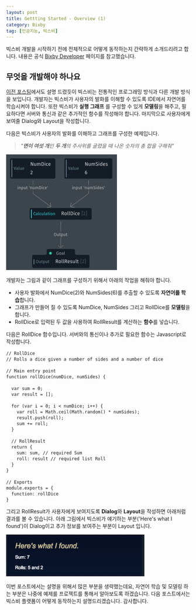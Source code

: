 ```yaml
---
layout: post
title: Gettting Started - Overview (1)
category: Bixby
tag: [인공지능, 빅스비]
---
```


빅스비 개발을 시작하기 전에 전체적으로 어떻게 동작하는지 간략하게 소개드리려고 합니다. 내용은 공식 [Bixby Developer](https://bixbydevelopers.com/dev/docs/get-started/overview) 페이지를 참고했습니다.


## 무엇을 개발해야 하나요

[이전 포스팅](/bixby/2018/12/13/intro/)에서도 설명 드렸듯이 빅스비는 전통적인 프로그래밍 방식과 다른 개발 방식을 보입니다. 개발자는 빅스비가 사용자의 발화를 이해할 수 있도록 IDE에서 자연어를 학습시켜야 합니다. 또한 빅스비가 **실행 그래프** 를 구성할 수 있게 **모델링**을 해주고, 필요하다면 서버와 통신과 같은 추가적인 함수를 작성해야 합니다. 마지막으로 사용자에게 보여줄 Dialog와 Layout을 작성합니다.

다음은 빅스비가 사용자의 발화를 이해하고 그래프를 구성한 예제입니다.

>*"**면이 여섯 개**인 **두 개**의 주사위를 굴렸을 때 나온 숫자의 총 합을 구해줘"*

![image](/assets/2018-12-16-overview_1/1st-execution-graph-11771877356118750247.png)


개발자는 그림과 같이 그래프를 구성하기 위해서 아래의 작업을 해줘야 합니다.

* 사용자 발화에서 NumDice(2)와 NumSides(6)를 추출할 수 있도록 **자연어를 학습**합니다.
* 그래프가 만들어 질 수 있도록 NumDice, NumSides 그리고 RollDice를 **모델링**을 합니다.
* RollDice로 입력된 두 값을 사용하여 RollResult를 계산하는 **함수**를 넣습니다.

<!-- 
**모델링(Modeling)**은 **Concept**과 **Action**을 정의하는 작업이라고 생각하시면 됩니다. 우리가 보고 있는 예제에서는 NumDice, NumSides, RollResult가 Concept이고 RollDice가 Action입니다. 나중에 조금 더 자세하게 다루겠습니다. 아래는 공식 홈페이지에 나와있는 Concept과 Action에 대한 설명입니다.
>A **concept** describes any "thing." It could represent a concrete object, such as coffee, flowers, or an airport.

>An **action** defines an operation that Bixby can perform, directly or indirectly, on behalf of a user. If concepts are nouns, actions are verbs. 
-->

다음은 RollDice 함수입니다. 서버와의 통신이나 추가로 필요한 함수는 Javascript로 작성합니다.

```
// RollDice
// Rolls a dice given a number of sides and a number of dice

// Main entry point
function rollDice(numDice, numSides) {

  var sum = 0;
  var result = [];

  for (var i = 0; i < numDice; i++) {
    var roll = Math.ceil(Math.random() * numSides);
    result.push(roll);
    sum += roll;
  }

  // RollResult
  return {
    sum: sum, // required Sum
    roll: result // required list Roll
  }
}

// Exports
module.exports = {
  function: rollDice
}
```


그리고 RollResult가 사용자에게 보여지도록 **Dialog**와 **Layout**을 작성하면 아래처럼 결과를 볼 수 있습니다. 아래 그림에서 빅스비가 얘기하는 부분('Here's what I found')이 Dialog이고 추가 정보를 보여주는 부분이 Layout 입니다.

![image](/assets/2018-12-16-overview/layout-result-16107432446437221263.png)


이번 포스트에서는 설명을 위해서 많은 부분을 생략했는데요, 자연어 학습 및 모델링 하는 부분은 나중에 예제를 프로젝트를 통해서 알아보도록 하겠습니다.
다음 포스트에서는 빅스비 플랫폼이 어떻게 동작하는지 설명드리겠습니다. 감사합니다.